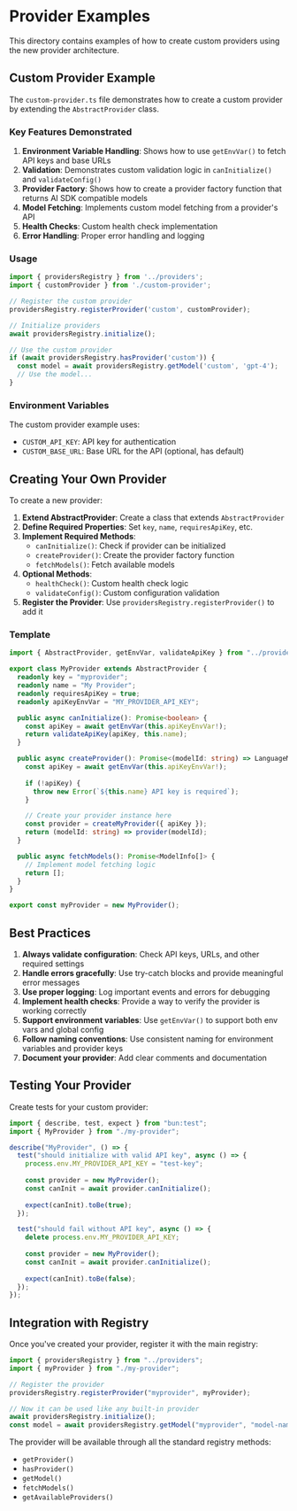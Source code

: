 # Provider Examples

This directory contains examples of how to create custom providers using the new provider architecture.

## Custom Provider Example

The `custom-provider.ts` file demonstrates how to create a custom provider by extending the `AbstractProvider` class.

### Key Features Demonstrated

1. **Environment Variable Handling**: Shows how to use `getEnvVar()` to fetch API keys and base URLs
2. **Validation**: Demonstrates custom validation logic in `canInitialize()` and `validateConfig()`
3. **Provider Factory**: Shows how to create a provider factory function that returns AI SDK compatible models
4. **Model Fetching**: Implements custom model fetching from a provider's API
5. **Health Checks**: Custom health check implementation
6. **Error Handling**: Proper error handling and logging

### Usage

```typescript
import { providersRegistry } from '../providers';
import { customProvider } from './custom-provider';

// Register the custom provider
providersRegistry.registerProvider('custom', customProvider);

// Initialize providers
await providersRegistry.initialize();

// Use the custom provider
if (await providersRegistry.hasProvider('custom')) {
  const model = await providersRegistry.getModel('custom', 'gpt-4');
  // Use the model...
}
```

### Environment Variables

The custom provider example uses:
- `CUSTOM_API_KEY`: API key for authentication
- `CUSTOM_BASE_URL`: Base URL for the API (optional, has default)

## Creating Your Own Provider

To create a new provider:

1. **Extend AbstractProvider**: Create a class that extends `AbstractProvider`
2. **Define Required Properties**: Set `key`, `name`, `requiresApiKey`, etc.
3. **Implement Required Methods**:
   - `canInitialize()`: Check if provider can be initialized
   - `createProvider()`: Create the provider factory function
   - `fetchModels()`: Fetch available models
4. **Optional Methods**:
   - `healthCheck()`: Custom health check logic
   - `validateConfig()`: Custom configuration validation
5. **Register the Provider**: Use `providersRegistry.registerProvider()` to add it

### Template

```typescript
import { AbstractProvider, getEnvVar, validateApiKey } from "../providers/base-provider";

export class MyProvider extends AbstractProvider {
  readonly key = "myprovider";
  readonly name = "My Provider";
  readonly requiresApiKey = true;
  readonly apiKeyEnvVar = "MY_PROVIDER_API_KEY";

  public async canInitialize(): Promise<boolean> {
    const apiKey = await getEnvVar(this.apiKeyEnvVar!);
    return validateApiKey(apiKey, this.name);
  }

  public async createProvider(): Promise<(modelId: string) => LanguageModelV1> {
    const apiKey = await getEnvVar(this.apiKeyEnvVar!);
    
    if (!apiKey) {
      throw new Error(`${this.name} API key is required`);
    }

    // Create your provider instance here
    const provider = createMyProvider({ apiKey });
    return (modelId: string) => provider(modelId);
  }

  public async fetchModels(): Promise<ModelInfo[]> {
    // Implement model fetching logic
    return [];
  }
}

export const myProvider = new MyProvider();
```

## Best Practices

1. **Always validate configuration**: Check API keys, URLs, and other required settings
2. **Handle errors gracefully**: Use try-catch blocks and provide meaningful error messages
3. **Use proper logging**: Log important events and errors for debugging
4. **Implement health checks**: Provide a way to verify the provider is working correctly
5. **Support environment variables**: Use `getEnvVar()` to support both env vars and global config
6. **Follow naming conventions**: Use consistent naming for environment variables and provider keys
7. **Document your provider**: Add clear comments and documentation

## Testing Your Provider

Create tests for your custom provider:

```typescript
import { describe, test, expect } from "bun:test";
import { MyProvider } from "./my-provider";

describe("MyProvider", () => {
  test("should initialize with valid API key", async () => {
    process.env.MY_PROVIDER_API_KEY = "test-key";
    
    const provider = new MyProvider();
    const canInit = await provider.canInitialize();
    
    expect(canInit).toBe(true);
  });

  test("should fail without API key", async () => {
    delete process.env.MY_PROVIDER_API_KEY;
    
    const provider = new MyProvider();
    const canInit = await provider.canInitialize();
    
    expect(canInit).toBe(false);
  });
});
```

## Integration with Registry

Once you've created your provider, register it with the main registry:

```typescript
import { providersRegistry } from "../providers";
import { myProvider } from "./my-provider";

// Register the provider
providersRegistry.registerProvider("myprovider", myProvider);

// Now it can be used like any built-in provider
await providersRegistry.initialize();
const model = await providersRegistry.getModel("myprovider", "model-name");
```

The provider will be available through all the standard registry methods:
- `getProvider()`
- `hasProvider()`
- `getModel()`
- `fetchModels()`
- `getAvailableProviders()`
